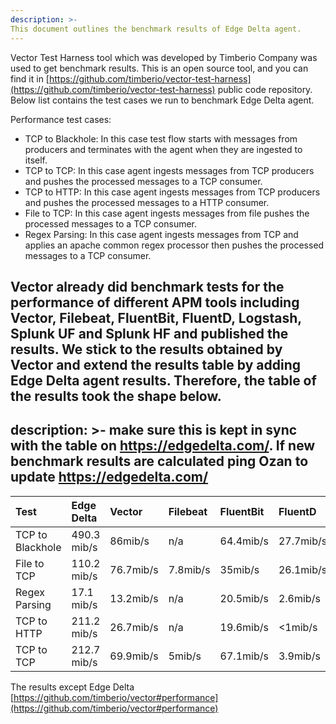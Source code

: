```yaml
---
description: >-
This document outlines the benchmark results of Edge Delta agent.
---
```



Vector Test Harness tool which was developed by Timberio Company was used to get benchmark results.
This is an open source tool, and you can find it in [https://github.com/timberio/vector-test-harness](https://github.com/timberio/vector-test-harness) public code repository.
Below list contains the test cases we run to benchmark Edge Delta agent.

Performance test cases:
- TCP to Blackhole: In this case test flow starts with messages from producers and terminates with the agent when they are ingested to itself.
- TCP to TCP: In this case agent ingests messages from TCP producers and pushes the processed messages to a TCP consumer.
- TCP to HTTP: In this case agent ingests messages from TCP producers and pushes the processed messages to a HTTP consumer.
- File to TCP: In this case agent ingests messages from file pushes the processed messages to a TCP consumer.
- Regex Parsing: In this case agent ingests messages from TCP and applies an apache common regex processor then pushes the processed messages to a TCP consumer.


Vector already did benchmark tests for the performance of different APM tools including Vector, Filebeat, FluentBit, FluentD, Logstash, Splunk UF and Splunk HF and published the results. 
We stick to the results obtained by Vector and extend the results table by adding Edge Delta agent results. Therefore, the table of the results took the shape below.
---
description: >-
make sure this is kept in sync with the table on https://edgedelta.com/. If new benchmark results are calculated ping Ozan to update https://edgedelta.com/
---
| Test | Edge Delta | Vector | Filebeat | FluentBit | FluentD | Logstash | SplunkUF | SplunkHF |
| :--- | :--- | :--- | :--- | :--- | :--- | :--- | :--- | :--- |
| TCP to Blackhole | 490.3 mib/s | 86mib/s | n/a | 64.4mib/s | 27.7mib/s | 40.6mib/s | n/a | n/a |
| File to TCP | 110.2 mib/s | 76.7mib/s | 7.8mib/s | 35mib/s | 26.1mib/s | 3.1mib/s | 40.1mib/s | 39mib/s |
| Regex Parsing | 17.1 mib/s | 13.2mib/s | n/a | 20.5mib/s | 2.6mib/s | 4.6mib/s | n/a | 7.8mib/s |
| TCP to HTTP | 211.2 mib/s | 26.7mib/s | n/a | 19.6mib/s | <1mib/s | 2.7mib/s | n/a | n/a |
| TCP to TCP | 212.7 mib/s | 69.9mib/s | 5mib/s | 67.1mib/s | 3.9mib/s | 10mib/s | 70.4mib/s | 7.6mib/s |
The results except Edge Delta [https://github.com/timberio/vector#performance](https://github.com/timberio/vector#performance)


